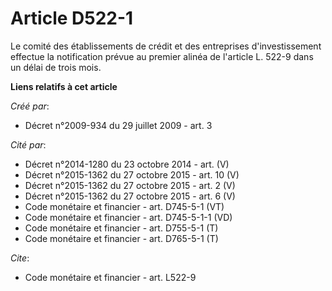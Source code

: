 # Article D522-1

Le comité des établissements de crédit et des entreprises d'investissement effectue la notification prévue au premier alinéa
de l'article L. 522-9 dans un délai de trois mois.

**Liens relatifs à cet article**

_Créé par_:

  - Décret n°2009-934 du 29 juillet 2009 - art. 3

_Cité par_:

  - Décret n°2014-1280 du 23 octobre 2014 - art. (V)
  - Décret n°2015-1362 du 27 octobre 2015 - art. 10 (V)
  - Décret n°2015-1362 du 27 octobre 2015 - art. 2 (V)
  - Décret n°2015-1362 du 27 octobre 2015 - art. 6 (V)
  - Code monétaire et financier - art. D745-5-1 (VT)
  - Code monétaire et financier - art. D745-5-1-1 (VD)
  - Code monétaire et financier - art. D755-5-1 (T)
  - Code monétaire et financier - art. D765-5-1 (T)

_Cite_:

  - Code monétaire et financier - art. L522-9
